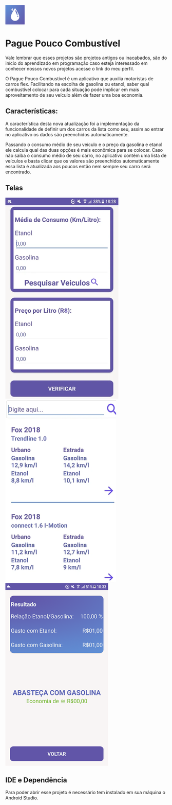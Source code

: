 ![]( https://github.com/Silva-Tech-Souza/Android-app-Consumo-de-Combustivel/blob/main/logo_pgpouco%20(1).png)
# Pague Pouco Combustível

Vale lembrar que esses projetos são projetos antigos ou inacabados, são do início do aprendizado em programação caso esteja interessado em conhecer nossos novos projetos acesse o link do meu perfil. 

O Pague Pouco Combustível é um aplicativo que auxilia motoristas de carros flex. Facilitando na escolha de gasolina ou etanol, saber qual combustível colocar para cada situação pode implicar em mais aproveitamento de seu veículo além de fazer uma boa economia.

<h2>Características:<br></h2>

A característica desta nova atualização foi a implementação da funcionalidade de definir um dos carros da lista como seu, assim ao entrar no aplicativo os dados são preenchidos automaticamente.

Passando o consumo médio de seu veículo e o preço da gasolina e etanol ele calcula qual das duas opções é mais econômica para se colocar. Caso não saiba o consumo médio de seu carro, no aplicativo contém uma lista de veículos e basta clicar que os valores são preenchidos automaticamente essa lista é atualizada aos poucos então nem sempre seu carro será encontrado.

<h2> Telas </h2>

![]( https://raw.githubusercontent.com/Silva-Tech-Souza/Android-app-Consumo-de-Combustivel/main/unnamed%20(5).webp) 
![]( https://raw.githubusercontent.com/Silva-Tech-Souza/Android-app-Consumo-de-Combustivel/main/unnamed%20(6).webp)
![]( https://raw.githubusercontent.com/Silva-Tech-Souza/Android-app-Consumo-de-Combustivel/main/unnamed%20(7).webp)


<h2> IDE e Dependência </H2>

Para poder abrir esse projeto é necessário tem instalado em sua máquina o Android Studio.
